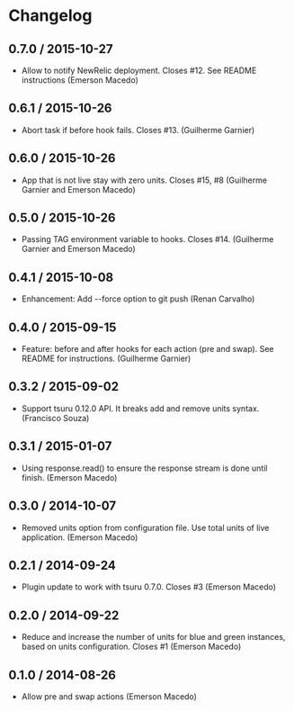 # Changelog

## 0.7.0 / 2015-10-27

  - Allow to notify NewRelic deployment. Closes #12. See README instructions (Emerson Macedo)

## 0.6.1 / 2015-10-26

  - Abort task if before hook fails. Closes #13. (Guilherme Garnier)

## 0.6.0 / 2015-10-26

  - App that is not live stay with zero units. Closes #15, #8 (Guilherme Garnier and Emerson Macedo)

## 0.5.0 / 2015-10-26

  - Passing TAG environment variable to hooks. Closes #14. (Guilherme Garnier and Emerson Macedo)

## 0.4.1 / 2015-10-08

  - Enhancement: Add --force option to git push (Renan Carvalho)

## 0.4.0 / 2015-09-15

  - Feature: before and after hooks for each action (pre and swap). See README for instructions. (Guilherme Garnier)

## 0.3.2 / 2015-09-02

  - Support tsuru 0.12.0 API. It breaks add and remove units syntax. (Francisco Souza)

## 0.3.1 / 2015-01-07

  - Using response.read() to ensure the response stream is done until finish. (Emerson Macedo)

## 0.3.0 / 2014-10-07

  - Removed units option from configuration file. Use total units of live application. (Emerson Macedo)

## 0.2.1 / 2014-09-24

  - Plugin update to work with tsuru 0.7.0. Closes #3 (Emerson Macedo)

## 0.2.0 / 2014-09-22

  - Reduce and increase the number of units for blue and green instances, based on units configuration. Closes #1 (Emerson Macedo)

## 0.1.0 / 2014-08-26

  - Allow pre and swap actions (Emerson Macedo)
